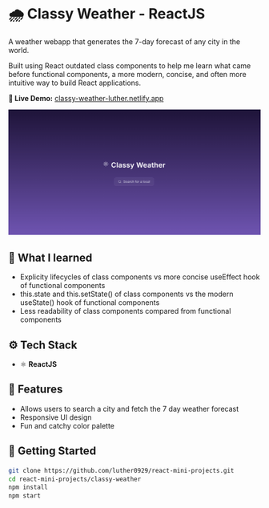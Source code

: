 # 🌧️ Classy Weather - ReactJS

A weather webapp that generates the 7-day forecast of any city in the world.

Built using React outdated class components to help me learn what came before functional components, a more modern, concise, and often more intuitive way to build React applications.

**👀 Live Demo:** [classy-weather-luther.netlify.app](https://classy-weather-luther.netlify.app)

<img src="../assets/classy-weather.gif" width="1000" alt="Classy Weather Demo"/>

## 🧠 What I learned
- Explicity lifecycles of class components vs more concise useEffect hook of functional components
- this.state and this.setState() of class components vs the modern useState() hook of functional components
- Less readability of class components compared from functional components

## ⚙️ Tech Stack
- ⚛️ **ReactJS**

## 🧩 Features
- Allows users to search a city and fetch the 7 day weather forecast
- Responsive UI design
- Fun and catchy color palette

## 🚀 Getting Started
```bash
git clone https://github.com/luther0929/react-mini-projects.git
cd react-mini-projects/classy-weather
npm install
npm start
```


